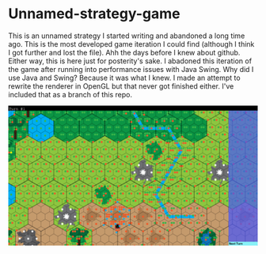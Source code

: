 # Unnamed-strategy-game

This is an unnamed strategy I started writing and abandoned a long time ago. This is the most developed game iteration I could find (although I think I got further and lost the file). Ahh the days before I knew about github. Either way, this is here just for posterity's sake. I abadoned this iteration of the game after running into performance issues with Java Swing. Why did I use Java and Swing? Because it was what I knew. I made an attempt to rewrite the renderer in OpenGL but that never got finished either. I've included that as a branch of this repo.

![alt text](https://github.com/charles-bruel/Unnamed-strategy-game/blob/master/demo.png?raw=true)

